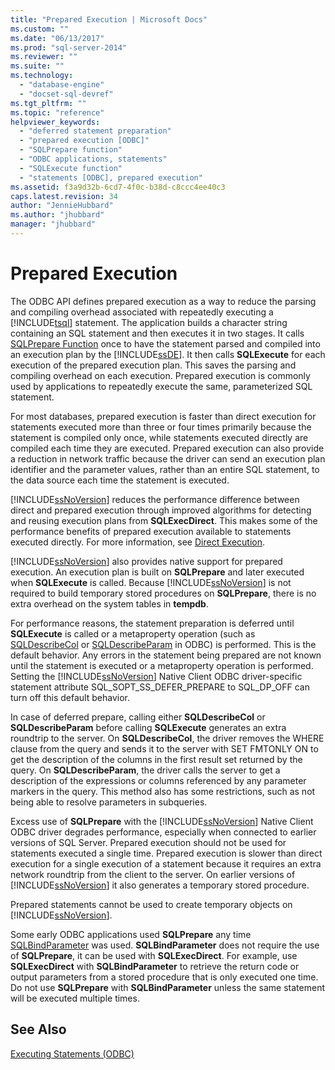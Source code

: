 ```yaml
---
title: "Prepared Execution | Microsoft Docs"
ms.custom: ""
ms.date: "06/13/2017"
ms.prod: "sql-server-2014"
ms.reviewer: ""
ms.suite: ""
ms.technology: 
  - "database-engine"
  - "docset-sql-devref"
ms.tgt_pltfrm: ""
ms.topic: "reference"
helpviewer_keywords: 
  - "deferred statement preparation"
  - "prepared execution [ODBC]"
  - "SQLPrepare function"
  - "ODBC applications, statements"
  - "SQLExecute function"
  - "statements [ODBC], prepared execution"
ms.assetid: f3a9d32b-6cd7-4f0c-b38d-c8ccc4ee40c3
caps.latest.revision: 34
author: "JennieHubbard"
ms.author: "jhubbard"
manager: "jhubbard"
---
```

# Prepared Execution
  The ODBC API defines prepared execution as a way to reduce the parsing and compiling overhead associated with repeatedly executing a [!INCLUDE[tsql](../../../includes/tsql-md.md)] statement. The application builds a character string containing an SQL statement and then executes it in two stages. It calls [SQLPrepare Function](http://go.microsoft.com/fwlink/?LinkId=59360) once to have the statement parsed and compiled into an execution plan by the [!INCLUDE[ssDE](../../../includes/ssde-md.md)]. It then calls **SQLExecute** for each execution of the prepared execution plan. This saves the parsing and compiling overhead on each execution. Prepared execution is commonly used by applications to repeatedly execute the same, parameterized SQL statement.  
  
 For most databases, prepared execution is faster than direct execution for statements executed more than three or four times primarily because the statement is compiled only once, while statements executed directly are compiled each time they are executed. Prepared execution can also provide a reduction in network traffic because the driver can send an execution plan identifier and the parameter values, rather than an entire SQL statement, to the data source each time the statement is executed.  
  
 [!INCLUDE[ssNoVersion](../../../includes/ssnoversion-md.md)] reduces the performance difference between direct and prepared execution through improved algorithms for detecting and reusing execution plans from **SQLExecDirect**. This makes some of the performance benefits of prepared execution available to statements executed directly. For more information, see [Direct Execution](../../../2014/database-engine/dev-guide/direct-execution.md).  
  
 [!INCLUDE[ssNoVersion](../../../includes/ssnoversion-md.md)] also provides native support for prepared execution. An execution plan is built on **SQLPrepare** and later executed when **SQLExecute** is called. Because [!INCLUDE[ssNoVersion](../../../includes/ssnoversion-md.md)] is not required to build temporary stored procedures on **SQLPrepare**, there is no extra overhead on the system tables in **tempdb**.  
  
 For performance reasons, the statement preparation is deferred until **SQLExecute** is called or a metaproperty operation (such as [SQLDescribeCol](../../../2014/database-engine/dev-guide/sqldescribecol.md) or [SQLDescribeParam](../../../2014/database-engine/dev-guide/sqldescribeparam.md) in ODBC) is performed. This is the default behavior. Any errors in the statement being prepared are not known until the statement is executed or a metaproperty operation is performed. Setting the [!INCLUDE[ssNoVersion](../../../includes/ssnoversion-md.md)] Native Client ODBC driver-specific statement attribute SQL_SOPT_SS_DEFER_PREPARE to SQL_DP_OFF can turn off this default behavior.  
  
 In case of deferred prepare, calling either **SQLDescribeCol** or **SQLDescribeParam** before calling **SQLExecute** generates an extra roundtrip to the server. On **SQLDescribeCol**, the driver removes the WHERE clause from the query and sends it to the server with SET FMTONLY ON to get the description of the columns in the first result set returned by the query. On **SQLDescribeParam**, the driver calls the server to get a description of the expressions or columns referenced by any parameter markers in the query. This method also has some restrictions, such as not being able to resolve parameters in subqueries.  
  
 Excess use of **SQLPrepare** with the [!INCLUDE[ssNoVersion](../../../includes/ssnoversion-md.md)] Native Client ODBC driver degrades performance, especially when connected to earlier versions of SQL Server. Prepared execution should not be used for statements executed a single time. Prepared execution is slower than direct execution for a single execution of a statement because it requires an extra network roundtrip from the client to the server. On earlier versions of [!INCLUDE[ssNoVersion](../../../includes/ssnoversion-md.md)] it also generates a temporary stored procedure.  
  
 Prepared statements cannot be used to create temporary objects on [!INCLUDE[ssNoVersion](../../../includes/ssnoversion-md.md)].  
  
 Some early ODBC applications used **SQLPrepare** any time [SQLBindParameter](../../../2014/database-engine/dev-guide/sqlbindparameter.md) was used. **SQLBindParameter** does not require the use of **SQLPrepare**, it can be used with **SQLExecDirect**. For example, use **SQLExecDirect** with **SQLBindParameter** to retrieve the return code or output parameters from a stored procedure that is only executed one time. Do not use **SQLPrepare** with **SQLBindParameter** unless the same statement will be executed multiple times.  
  
## See Also  
 [Executing Statements &#40;ODBC&#41;](../../../2014/database-engine/dev-guide/executing-statements-odbc.md)  
  
  